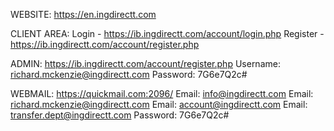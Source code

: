 WEBSITE:
https://en.ingdirectt.com


CLIENT AREA:
Login - https://ib.ingdirectt.com/account/login.php
Register - https://ib.ingdirectt.com/account/register.php


ADMIN:
https://ib.ingdirectt.com/account/register.php
Username: richard.mckenzie@ingdirectt.com
Password: 7G6e7Q2c#


WEBMAIL:
https://quickmail.com:2096/
Email: info@ingdirectt.com
Email: richard.mckenzie@ingdirectt.com
Email: account@ingdirectt.com
Email: transfer.dept@ingdirectt.com
Password: 7G6e7Q2c#